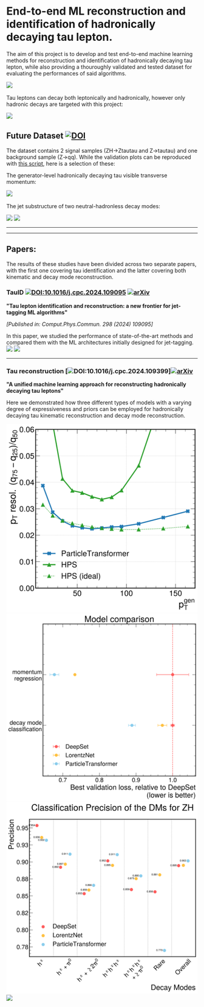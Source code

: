 # End-to-end ML reconstruction and identification of hadronically decaying tau lepton.

The aim of this project is to develop and test end-to-end machine learning methods for reconstruction and identification of hadronically decaying tau lepton, while also providing a thouroughly validated and tested dataset for evaluating the performances of said algorithms.

![](images/idea.png)

Tau leptons can decay both leptonically and hadronically, however only hadronic decays are targeted with this project:

![](images/tau_decays.png)

## Future Dataset [![DOI](https://zenodo.org/badge/DOI/10.5281/zenodo.13881061.svg)](https://doi.org/10.5281/zenodo.13881061)

The dataset contains 2 signal samples (ZH->Ztautau and Z->tautau) and one background sample (Z->qq).
While the validation plots can be reproduced with [this script](notebooks/data_intro.ipynb), here is a selection of these:

The generator-level hadronically decaying tau visible transverse momentum:

![](images/gen_tau_visible_pt.png)

The jet substructure of two neutral-hadronless decay modes:

![](images/jet_2D_shapes_ZH_DM0.png)
![](images/jet_2D_shapes_ZH_DM3.png)

---

---

## Papers:

The results of these studies have been divided across two separate papers, with the first one covering tau identification and the latter covering both kinematic and decay mode reconstruction.

### TauID [![DOI:10.1016/j.cpc.2024.109095](http://img.shields.io/badge/DOI-10.1016/j.cpc.2024.109095-f9f107.svg)](https://doi.org/10.1016/j.cpc.2024.109095) [![arXiv](https://img.shields.io/badge/arXiv-2307.07747-b31b1b.svg)](https://arxiv.org/abs/2307.07747)

**"Tau lepton identification and reconstruction: a new frontier for jet-tagging ML algorithms"**

_[Published in: Comput.Phys.Commun. 298 (2024) 109095]_

In this paper, we studied the performance of state-of-the-art methods and compared them with the ML architectures initially designed for jet-tagging.
![](images/ROC.png)
![](images/ParticleTransformer_tauClassifier.png)

---

### Tau reconstruction [![DOI:10.1016/j.cpc.2024.109399](http://img.shields.io/badge/DOI-10.1016/j.cpc.2024.109399-f9f107.svg)][![arXiv](https://img.shields.io/badge/arXiv-2407.06788-b31b1b.svg)](https://arxiv.org/abs/2407.06788)

**"A unified machine learning approach for reconstructing hadronically decaying tau leptons"**

Here we demonstrated how three different types of models with a varying degree of expressiveness and priors can be employed for hadronically decaying tau kinematic reconstruction and decay mode reconstruction.

![](images/resolutions_comp.png)
![](images/best_losses.png)
![](images/ZH_dm_precision.png)
![](images/ZH_cm_ParticleTransformer.png)
